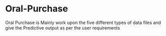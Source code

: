 # Oral-Purchase
Oral Purchase is Mainly work upon the five different types of data files and give the Predictive output as per the user requirements
